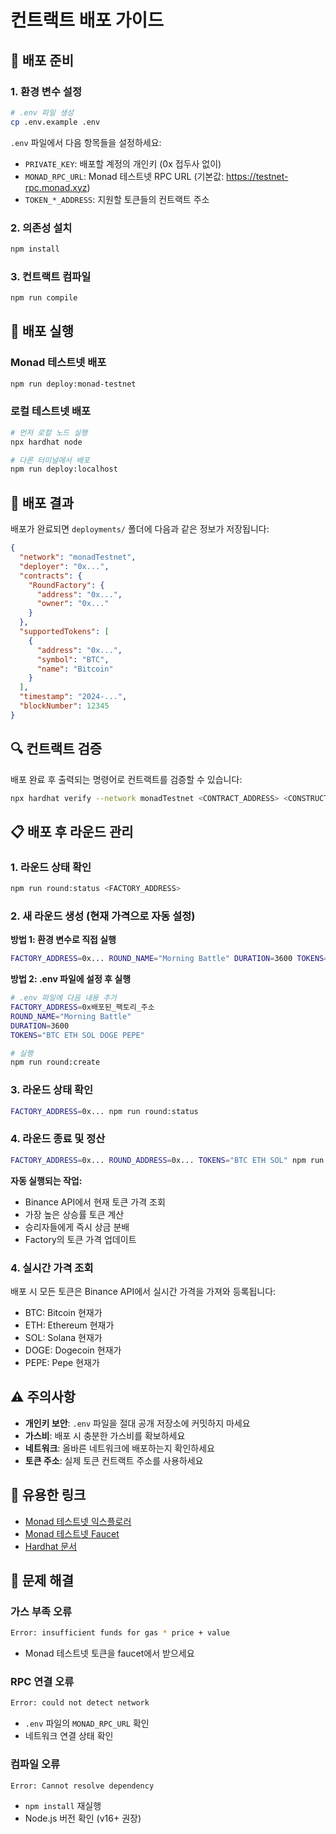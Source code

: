 # 컨트랙트 배포 가이드

## 🚀 배포 준비

### 1. 환경 변수 설정
```bash
# .env 파일 생성
cp .env.example .env
```

`.env` 파일에서 다음 항목들을 설정하세요:

- `PRIVATE_KEY`: 배포할 계정의 개인키 (0x 접두사 없이)
- `MONAD_RPC_URL`: Monad 테스트넷 RPC URL (기본값: https://testnet-rpc.monad.xyz)
- `TOKEN_*_ADDRESS`: 지원할 토큰들의 컨트랙트 주소

### 2. 의존성 설치
```bash
npm install
```

### 3. 컨트랙트 컴파일
```bash
npm run compile
```

## 🔨 배포 실행

### Monad 테스트넷 배포
```bash
npm run deploy:monad-testnet
```

### 로컬 테스트넷 배포
```bash
# 먼저 로컬 노드 실행
npx hardhat node

# 다른 터미널에서 배포
npm run deploy:localhost
```

## 📄 배포 결과

배포가 완료되면 `deployments/` 폴더에 다음과 같은 정보가 저장됩니다:

```json
{
  "network": "monadTestnet",
  "deployer": "0x...",
  "contracts": {
    "RoundFactory": {
      "address": "0x...",
      "owner": "0x..."
    }
  },
  "supportedTokens": [
    {
      "address": "0x...",
      "symbol": "BTC",
      "name": "Bitcoin"
    }
  ],
  "timestamp": "2024-...",
  "blockNumber": 12345
}
```

## 🔍 컨트랙트 검증

배포 완료 후 출력되는 명령어로 컨트랙트를 검증할 수 있습니다:

```bash
npx hardhat verify --network monadTestnet <CONTRACT_ADDRESS> <CONSTRUCTOR_ARGS>
```

## 📋 배포 후 라운드 관리

### 1. 라운드 상태 확인
```bash
npm run round:status <FACTORY_ADDRESS>
```

### 2. 새 라운드 생성 (현재 가격으로 자동 설정)

**방법 1: 환경 변수로 직접 실행**
```bash
FACTORY_ADDRESS=0x... ROUND_NAME="Morning Battle" DURATION=3600 TOKENS="BTC ETH SOL" npm run round:create
```

**방법 2: .env 파일에 설정 후 실행**
```bash
# .env 파일에 다음 내용 추가
FACTORY_ADDRESS=0x배포된_팩토리_주소
ROUND_NAME="Morning Battle"
DURATION=3600
TOKENS="BTC ETH SOL DOGE PEPE"

# 실행
npm run round:create
```

### 3. 라운드 상태 확인
```bash
FACTORY_ADDRESS=0x... npm run round:status
```

### 4. 라운드 종료 및 정산
```bash
FACTORY_ADDRESS=0x... ROUND_ADDRESS=0x... TOKENS="BTC ETH SOL" npm run round:finalize
```

**자동 실행되는 작업:**
- Binance API에서 현재 토큰 가격 조회
- 가장 높은 상승률 토큰 계산
- 승리자들에게 즉시 상금 분배
- Factory의 토큰 가격 업데이트

### 4. 실시간 가격 조회
배포 시 모든 토큰은 Binance API에서 실시간 가격을 가져와 등록됩니다:
- BTC: Bitcoin 현재가
- ETH: Ethereum 현재가  
- SOL: Solana 현재가
- DOGE: Dogecoin 현재가
- PEPE: Pepe 현재가

## ⚠️ 주의사항

- **개인키 보안**: `.env` 파일을 절대 공개 저장소에 커밋하지 마세요
- **가스비**: 배포 시 충분한 가스비를 확보하세요
- **네트워크**: 올바른 네트워크에 배포하는지 확인하세요
- **토큰 주소**: 실제 토큰 컨트랙트 주소를 사용하세요

## 🔗 유용한 링크

- [Monad 테스트넷 익스플로러](https://testnet.monadexplorer.com/)
- [Monad 테스트넷 Faucet](https://faucet.monad.xyz/)
- [Hardhat 문서](https://hardhat.org/docs)

## 🐛 문제 해결

### 가스 부족 오류
```bash
Error: insufficient funds for gas * price + value
```
- Monad 테스트넷 토큰을 faucet에서 받으세요

### RPC 연결 오류
```bash
Error: could not detect network
```
- `.env` 파일의 `MONAD_RPC_URL` 확인
- 네트워크 연결 상태 확인

### 컴파일 오류
```bash
Error: Cannot resolve dependency
```
- `npm install` 재실행
- Node.js 버전 확인 (v16+ 권장)